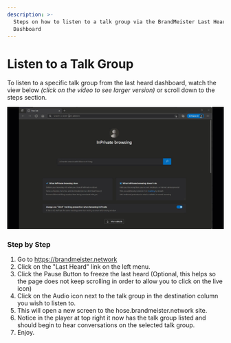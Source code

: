 ```yaml
---
description: >-
  Steps on how to listen to a talk group via the BrandMeister Last Heard
  Dashboard
---
```


# Listen to a Talk Group

To listen to a specific talk group from the last heard dashboard, watch the view below _(click on the video to see larger version)_ or scroll down to the steps section.&#x20;

![Click on the Image to view larger version. Steps on how to listen to a talk group via the Last Heard Dashboard](../.gitbook/assets/2022-03-27_11-31-30.gif)

### Step by Step

1. Go to https://brandmeister.network
2. Click on the "Last Heard" link on the left menu.
3. Click the Pause Button to freeze the last heard (Optional, this helps so the page does not keep scrolling in order to allow you to click on the live icon)
4. Click on the Audio icon next to the talk group in the destination column you wish to listen to.
5. This will open a new screen to the hose.brandmeister.network site.
6. Notice in the player at top right it now has the talk group listed and should begin to hear conversations on the selected talk group.
7. Enjoy.&#x20;
